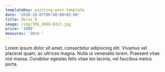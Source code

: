 ```yaml
---
templateKey: painting-post.template
date: '2018-10-07T00:00:00+02:00'
title: Obraz 8
image: /img/IMG_3680-Edit.jpg
price: '3000'
measures: '20cm '
---
```

Lorem ipsum dolor sit amet, consectetur adipiscing elit. Vivamus vel placerat quam, ac ultrices magna. Nulla ut venenatis lorem. Praesent vitae nisl massa. Curabitur egestas felis vitae leo lacinia, vel faucibus metus porta.
